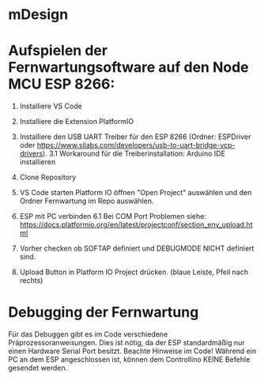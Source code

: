 # mDesign

# Aufspielen der Fernwartungsoftware auf den Node MCU ESP 8266:

1. Installiere VS Code
2. Installiere die Extension PlatformIO
3. Installiere den USB UART Treiber für den ESP 8266 (Ordner: ESPDriver oder https://www.silabs.com/developers/usb-to-uart-bridge-vcp-drivers).
3.1 Workaround für die Treiberinstallation: Arduino IDE installieren

4. Clone Repository
5. VS Code starten Platform IO öffnen "Open Project" auswählen und den Ordner Fernwartung im Repo auswählen.
6. ESP mit PC verbinden
6.1 Bei COM Port Problemen siehe: https://docs.platformio.org/en/latest/projectconf/section_env_upload.html
7. Vorher checken ob SOFTAP definiert und DEBUGMODE NICHT definiert sind.
8. Upload Button in Platform IO Project drücken. (blaue Leiste, Pfeil nach rechts)

# Debugging der Fernwartung

Für das Debuggen gibt es im Code verschiedene Präprozessoranweisungen. Dies ist nötig, da der ESP standardmäßig nur einen Hardware Serial Port besitzt. Beachte Hinweise im Code! Während ein PC an dem ESP angeschlossen ist, können dem Controllino KEINE Befehle gesendet werden.
